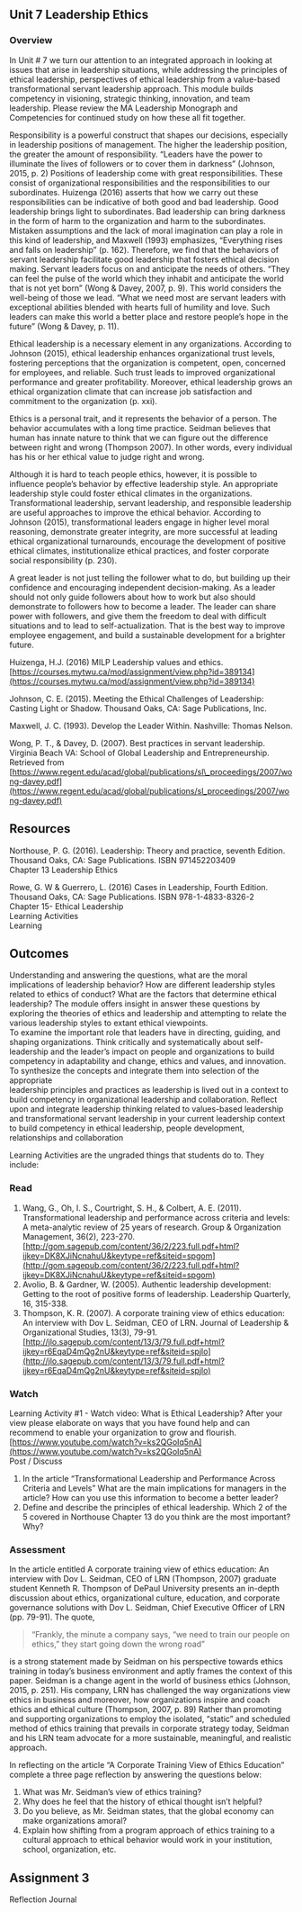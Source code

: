 ## Unit 7 Leadership Ethics

### Overview

In Unit \# 7 we turn our attention to an integrated approach in looking at issues that arise in leadership situations, while addressing the principles of ethical leadership, perspectives of ethical leadership from a value-based transformational servant leadership approach. This module builds competency in visioning, strategic thinking, innovation, and team leadership. Please review the MA Leadership Monograph and Competencies for continued study on how these all fit together.

Responsibility is a powerful construct that shapes our decisions, especially in leadership positions of management.  The higher the leadership position, the greater the amount of responsibility.  “Leaders have the power to illuminate the lives of followers or to cover them in darkness” \(Johnson, 2015, p. 2\) Positions of leadership come with great responsibilities.  These consist of organizational responsibilities and the responsibilities to our subordinates.  Huizenga \(2016\) asserts that how we carry out these responsibilities can be indicative of both good and bad leadership.  Good leadership brings light to subordinates.  Bad leadership can bring darkness in the form of harm to the organization and harm to the subordinates.  Mistaken assumptions and the lack of moral imagination can play a role in this kind of leadership, and Maxwell \(1993\) emphasizes, “Everything rises and falls on leadership” \(p. 162\).  Therefore, we find that the behaviors of servant leadership facilitate good leadership that fosters ethical decision making.  Servant leaders focus on and anticipate the needs of others.  “They can feel the pulse of the world which they inhabit and anticipate the world that is not yet born” \(Wong & Davey, 2007, p. 9\).  This world considers the well-being of those we lead.  “What we need most are servant leaders with exceptional abilities blended with hearts full of humility and love.  Such leaders can make this world a better place and restore people’s hope in the future” \(Wong & Davey, p. 11\).

Ethical leadership is a necessary element in any organizations. According to Johnson \(2015\), ethical leadership enhances organizational trust levels, fostering perceptions that the organization is competent, open, concerned for employees, and reliable. Such trust leads to improved organizational performance and greater profitability. Moreover, ethical leadership grows an ethical organization climate that can increase job satisfaction and commitment to the organization \(p. xxi\).

Ethics is a personal trait, and it represents the behavior of a person. The behavior accumulates with a long time practice. Seidman believes that human has innate nature to think that we can figure out the difference between right and wrong \(Thompson 2007\). In other words, every individual has his or her ethical value to judge right and wrong.

Although it is hard to teach people ethics, however, it is possible to influence people’s behavior by effective leadership style. An appropriate leadership style could foster ethical climates in the organizations. Transformational leadership, servant leadership, and responsible leadership are useful approaches to improve the ethical behavior. According to Johnson \(2015\), transformational leaders engage in higher level moral reasoning, demonstrate greater integrity, are more successful at leading ethical organizational turnarounds, encourage the development of positive ethical climates, institutionalize ethical practices, and foster corporate social responsibility \(p. 230\).

A great leader is not just telling the follower what to do, but building up their confidence and encouraging independent decision-making. As a leader should not only guide followers about how to work but also should demonstrate to followers how to become a leader. The leader can share power with followers, and give them the freedom to deal with difficult situations and to lead to self-actualization. That is the best way to improve employee engagement, and build a sustainable development for a brighter future.

Huizenga, H.J. \(2016\) MILP Leadership values and ethics. [https://courses.mytwu.ca/mod/assignment/view.php?id=389134](https://courses.mytwu.ca/mod/assignment/view.php?id=389134)

Johnson, C. E. \(2015\). Meeting the Ethical Challenges of Leadership: Casting Light or Shadow. Thousand Oaks, CA: Sage Publications, Inc.

Maxwell, J. C. \(1993\). Develop the Leader Within. Nashville: Thomas Nelson.

Wong, P. T., & Davey, D. \(2007\). Best practices in servant leadership. Virginia Beach VA: School of Global Leadership and Entrepreneurship. Retrieved from [https://www.regent.edu/acad/global/publications/sl\_proceedings/2007/wong-davey.pdf](https://www.regent.edu/acad/global/publications/sl_proceedings/2007/wong-davey.pdf)

## Resources

Northouse, P. G. \(2016\). Leadership: Theory and practice, seventh Edition. Thousand Oaks, CA: Sage Publications. ISBN 971452203409  
Chapter 13 Leadership Ethics

Rowe, G. W & Guerrero, L. \(2016\) Cases in Leadership, Fourth Edition. Thousand Oaks, CA: Sage Publications. ISBN 978-1-4833-8326-2  
Chapter 15- Ethical Leadership  
Learning Activities  
Learning

## Outcomes

Understanding and answering the questions, what are the moral implications of leadership behavior? How are different leadership styles related to ethics of conduct? What are the factors that determine ethical leadership? The module offers insight in answer these questions by exploring the theories of ethics and leadership and attempting to relate the various leadership styles to extant ethical viewpoints.  
To examine the important role that leaders have in directing, guiding, and shaping organizations. Think critically and systematically about self-leadership and the leader’s impact on people and organizations to build competency in adaptability and change, ethics and values, and innovation.  
To synthesize the concepts and integrate them into selection of the appropriate  
leadership principles and practices as leadership is lived out in a context to build competency in organizational leadership and collaboration. Reflect upon and integrate leadership thinking related to values-based leadership and transformational servant leadership in your current leadership context to build competency in ethical leadership, people development, relationships and collaboration

Learning Activities are the ungraded things that students do to. They include:

### Read

1. Wang, G., Oh, I. S., Courtright, S. H., & Colbert, A. E. \(2011\). Transformational leadership and performance across criteria and levels: A meta-analytic review of 25 years of research. Group & Organization Management, 36\(2\), 223-270.[http://gom.sagepub.com/content/36/2/223.full.pdf+html?ijkey=DK8XJiNcnahuU&keytype=ref&siteid=spgom](http://gom.sagepub.com/content/36/2/223.full.pdf+html?ijkey=DK8XJiNcnahuU&keytype=ref&siteid=spgom)
2. Avolio, B. & Gardner, W. \(2005\). Authentic leadership development: Getting to the root of positive forms of leadership. Leadership Quarterly, 16, 315-338.
3. Thompson, K. R. \(2007\). A corporate training view of ethics education: An interview with Dov L. Seidman, CEO of LRN. Journal of Leadership & Organizational Studies, 13\(3\), 79-91. [http://jlo.sagepub.com/content/13/3/79.full.pdf+html?ijkey=r6EqaD4mQg2nU&keytype=ref&siteid=spjlo](http://jlo.sagepub.com/content/13/3/79.full.pdf+html?ijkey=r6EqaD4mQg2nU&keytype=ref&siteid=spjlo)

### Watch

Learning Activity \#1 - Watch video: What is Ethical Leadership?  After your view please elaborate on ways that you have found help and can recommend to enable your organization to grow and flourish. [https://www.youtube.com/watch?v=ks2QGoIq5nA](https://www.youtube.com/watch?v=ks2QGoIq5nA)  
Post / Discuss

1. In the article “Transformational Leadership and Performance Across Criteria and Levels” What are the main implications for managers in the article? How can you use this information to become a better leader? 
2. Define and describe the principles of ethical leadership.  Which 2 of the 5 covered in Northouse Chapter 13 do you think are the most important? Why?   

### Assessment

In the article entitled A corporate training view of ethics education: An interview with Dov L. Seidman, CEO of LRN \(Thompson, 2007\) graduate student Kenneth R. Thompson of DePaul University presents an in-depth discussion about ethics, organizational culture, education, and corporate governance solutions with Dov L. Seidman, Chief Executive Officer of LRN \(pp. 79-91\). The quote,

> “Frankly, the minute a company says, “we need to train our people on ethics,” they start going down the wrong road”

is a strong statement made by Seidman on his perspective towards ethics training in today’s business environment and aptly frames the context of this paper. Seidman is a change agent in the world of business ethics \(Johnson, 2015, p. 251\). His company, LRN has challenged the way organizations view ethics in business and moreover, how organizations inspire and coach ethics and ethical culture \(Thompson, 2007, p. 89\) Rather than promoting and supporting organizations to employ the isolated, “static” and scheduled method of ethics training that prevails in corporate strategy today, Seidman and his LRN team advocate for a more sustainable, meaningful, and realistic approach.

In reflecting on the article “A Corporate Training View of Ethics Education” complete a three page reflection by answering the questions below:

1. What was Mr. Seidman’s view of ethics training?
2. Why does he feel that the history of ethical thought isn’t helpful?
3. Do you believe, as Mr. Seidman states, that the global economy can make organizations amoral?
4. Explain how shifting from a program approach of ethics training to a cultural approach to ethical behavior would work in your institution, school, organization, etc.

## Assignment 3

Reflection Journal 


